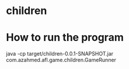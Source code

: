 # children
# How to run the program
java -cp target/children-0.0.1-SNAPSHOT.jar com.azahmed.afl.game.children.GameRunner 